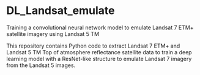 # DL_Landsat_emulate
Training a convolutional neural network model to emulate Landsat 7 ETM+ satellite imagery using Landsat 5 TM

This repository contains Python code to extract Landsat 7 ETM+ and Landsat 5 TM Top of atmosphere reflectance satellite data to train a deep learning model with a ResNet-like structure to emulate Landsat 7 imagery from the Landsat 5 images.
